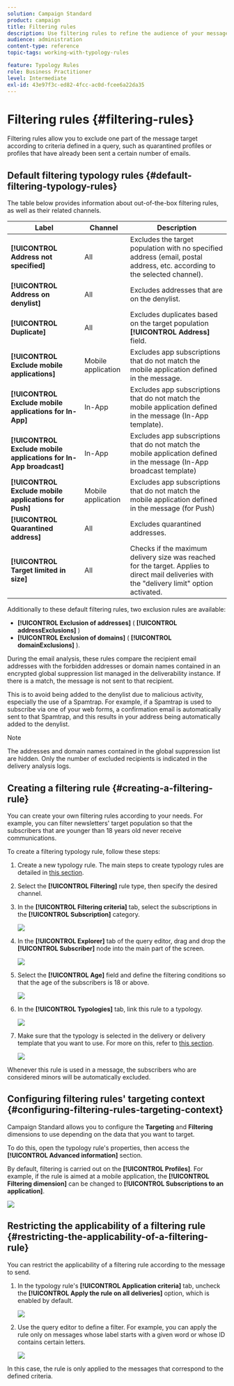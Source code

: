 ```yaml
---
solution: Campaign Standard
product: campaign
title: Filtering rules
description: Use filtering rules to refine the audience of your messages.
audience: administration
content-type: reference
topic-tags: working-with-typology-rules

feature: Typology Rules
role: Business Practitioner
level: Intermediate
exl-id: 43e97f3c-ed82-4fcc-ac0d-fcee6a22da35
---
```

# Filtering rules {#filtering-rules}

Filtering rules allow you to exclude one part of the message target according to criteria defined in a query, such as quarantined profiles or profiles that have already been sent a certain number of emails.

## Default filtering typology rules {#default-filtering-typology-rules}

The table below provides information about out-of-the-box filtering rules, as well as their related channels.

| Label | Channel | Description|
| ---------|----------|---------|
| **[!UICONTROL Address not specified]** | All | Excludes the target population with no specified address (email, postal address, etc. according to the selected channel).|
| **[!UICONTROL Address on denylist]** | All | Excludes addresses that are on the denylist.|
| **[!UICONTROL Duplicate]** | All | Excludes duplicates based on the target population **[!UICONTROL Address]** field.|
| **[!UICONTROL Exclude mobile applications]** | Mobile application | Excludes app subscriptions that do not match the mobile application defined in the message.|
| **[!UICONTROL Exclude mobile applications for In-App]** | In-App | Excludes app subscriptions that do not match the mobile application defined in the message (In-App template).|
| **[!UICONTROL Exclude mobile applications for In-App broadcast]**| In-App | Excludes app subscriptions that do not match the mobile application defined in the message (In-App broadcast template)|
| **[!UICONTROL Exclude mobile applications for Push]** | Mobile application | Excludes app subscriptions that do not match the mobile application defined in the message (for Push)|
| **[!UICONTROL Quarantined address]** | All | Excludes quarantined addresses.|
| **[!UICONTROL Target limited in size]** | All | Checks if the maximum delivery size was reached for the target. Applies to direct mail deliveries with the "delivery limit" option activated.|

Additionally to these default filtering rules, two exclusion rules are available:

* **[!UICONTROL Exclusion of addresses]** ( **[!UICONTROL addressExclusions]** )
* **[!UICONTROL Exclusion of domains]** ( **[!UICONTROL domainExclusions]** ).

During the email analysis, these rules compare the recipient email addresses with the forbidden addresses or domain names contained in an encrypted global suppression list managed in the deliverability instance. If there is a match, the message is not sent to that recipient.

This is to avoid being added to the denylist due to malicious activity, especially the use of a Spamtrap. For example, if a Spamtrap is used to subscribe via one of your web forms, a confirmation email is automatically sent to that Spamtrap, and this results in your address being automatically added to the denylist.

>[!NOTE]
>
>The addresses and domain names contained in the global suppression list are hidden. Only the number of excluded recipients is indicated in the delivery analysis logs.

## Creating a filtering rule {#creating-a-filtering-rule}

You can create your own filtering rules according to your needs. For example, you can filter newsletters' target population so that the subscribers that are younger than 18 years old never receive communications.

To create a filtering typology rule, follow these steps:

1. Create a new typology rule. The main steps to create typology rules are detailed in [this section](../../sending/using/managing-typology-rules.md).

1. Select the **[!UICONTROL Filtering]** rule type, then specify the desired channel.

1. In the **[!UICONTROL Filtering criteria]** tab, select the subscriptions in the **[!UICONTROL Subscription]** category.

   ![](assets/typology_create-rule-subscription.png)

1. In the **[!UICONTROL Explorer]** tab of the query editor, drag and drop the **[!UICONTROL Subscriber]** node into the main part of the screen.

   ![](assets/typology_create-rule-subscriber.png)

1. Select the **[!UICONTROL Age]** field and define the filtering conditions so that the age of the subscribers is 18 or above.

   ![](assets/typology_create-rule-age.png)

1. In the **[!UICONTROL Typologies]** tab, link this rule to a typology.

   ![](assets/typology_create-rule-typology.png)

1. Make sure that the typology is selected in the delivery or delivery template that you want to use. For more on this, refer to [this section](../../sending/using/managing-typologies.md#applying-typologies-to-messages).

   ![](assets/typology_template.png)

Whenever this rule is used in a message, the subscribers who are considered minors will be automatically excluded.

## Configuring filtering rules' targeting context {#configuring-filtering-rules-targeting-context}

Campaign Standard allows you to configure the  **Targeting** and **Filtering** dimensions to use depending on the data that you want to target.

To do this, open the typology rule's properties, then access the **[!UICONTROL Advanced information]** section.

By default, filtering is carried out on the **[!UICONTROL Profiles]**. For example, if the rule is aimed at a mobile application, the **[!UICONTROL Filtering dimension]** can be changed to **[!UICONTROL Subscriptions to an application]**.

![](assets/typology_rule-order_2.png)

## Restricting the applicability of a filtering rule {#restricting-the-applicability-of-a-filtering-rule}

You can restrict the applicability of a filtering rule according to the message to send.

1. In the typology rule's **[!UICONTROL Application criteria]** tab, uncheck the **[!UICONTROL Apply the rule on all deliveries]** option, which is enabled by default.

   ![](assets/typology_limit.png)

1. Use the query editor to define a filter. For example, you can apply the rule only on messages whose label starts with a given word or whose ID contains certain letters.

   ![](assets/typology_limit-rule.png)

In this case, the rule is only applied to the messages that correspond to the defined criteria.
